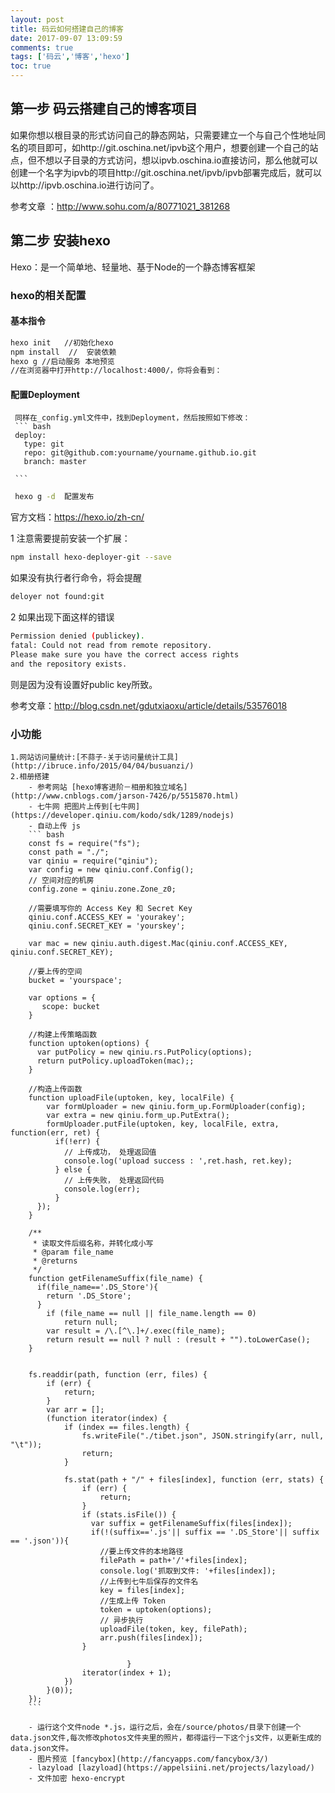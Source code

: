 ```yaml
---
layout: post
title: 码云如何搭建自己的博客
date: 2017-09-07 13:09:59
comments: true
tags: ['码云','博客','hexo']
toc: true
---
```



## 第一步 码云搭建自己的博客项目

如果你想以根目录的形式访问自己的静态网站，只需要建立一个与自己个性地址同名的项目即可，如http://git.oschina.net/ipvb这个用户，想要创建一个自己的站点，但不想以子目录的方式访问，想以ipvb.oschina.io直接访问，那么他就可以创建一个名字为ipvb的项目http://git.oschina.net/ipvb/ipvb部署完成后，就可以以http://ipvb.oschina.io进行访问了。

参考文章 ：http://www.sohu.com/a/80771021_381268

<!--more-->

## 第二步  安装hexo

Hexo：是一个简单地、轻量地、基于Node的一个静态博客框架

### hexo的相关配置

#### 基本指令

``` bash
hexo init   //初始化hexo
npm install  //  安装依赖
hexo g //启动服务 本地预览
//在浏览器中打开http://localhost:4000/，你将会看到：


```
#### 配置Deployment
     同样在_config.yml文件中，找到Deployment，然后按照如下修改：
     ``` bash
     deploy:
       type: git
       repo: git@github.com:yourname/yourname.github.io.git
       branch: master

     ```

   ``` bash
    hexo g -d  配置发布

   ```
官方文档：https://hexo.io/zh-cn/


 1  注意需要提前安装一个扩展：
``` bash
npm install hexo-deployer-git --save
```
如果没有执行者行命令，将会提醒
``` bash
deloyer not found:git
```
 2 如果出现下面这样的错误
 ``` bash
 Permission denied (publickey).
 fatal: Could not read from remote repository.
 Please make sure you have the correct access rights
 and the repository exists.
 ```
 则是因为没有设置好public key所致。


 参考文章：http://blog.csdn.net/gdutxiaoxu/article/details/53576018


 ### 小功能
    1.网站访问量统计:[不蒜子-关于访问量统计工具] (http://ibruce.info/2015/04/04/busuanzi/)
    2.相册搭建
        - 参考网站 [hexo博客进阶－相册和独立域名](http://www.cnblogs.com/jarson-7426/p/5515870.html)
        - 七牛网 把图片上传到[七牛网](https://developer.qiniu.com/kodo/sdk/1289/nodejs)
        - 自动上传 js
        ``` bash
        const fs = require("fs");
        const path = "./";
        var qiniu = require("qiniu");
        var config = new qiniu.conf.Config();
        // 空间对应的机房
        config.zone = qiniu.zone.Zone_z0;

        //需要填写你的 Access Key 和 Secret Key
        qiniu.conf.ACCESS_KEY = 'yourakey';
        qiniu.conf.SECRET_KEY = 'yourskey';

        var mac = new qiniu.auth.digest.Mac(qiniu.conf.ACCESS_KEY, qiniu.conf.SECRET_KEY);

        //要上传的空间
        bucket = 'yourspace';

        var options = {
           scope: bucket
        }

        //构建上传策略函数
        function uptoken(options) {
          var putPolicy = new qiniu.rs.PutPolicy(options);
          return putPolicy.uploadToken(mac);;
        }

        //构造上传函数
        function uploadFile(uptoken, key, localFile) {
            var formUploader = new qiniu.form_up.FormUploader(config);
            var extra = new qiniu.form_up.PutExtra();
            formUploader.putFile(uptoken, key, localFile, extra, function(err, ret) {
              if(!err) {
                // 上传成功， 处理返回值
                console.log('upload success : ',ret.hash, ret.key);
              } else {
                // 上传失败， 处理返回代码
                console.log(err);
              }
          });
        }

        /**
         * 读取文件后缀名称，并转化成小写
         * @param file_name
         * @returns
         */
        function getFilenameSuffix(file_name) {
          if(file_name=='.DS_Store'){
            return '.DS_Store';
          }
            if (file_name == null || file_name.length == 0)
                return null;
            var result = /\.[^\.]+/.exec(file_name);
            return result == null ? null : (result + "").toLowerCase();
        }


        fs.readdir(path, function (err, files) {
            if (err) {
                return;
            }
            var arr = [];
            (function iterator(index) {
                if (index == files.length) {
                    fs.writeFile("./tibet.json", JSON.stringify(arr, null, "\t"));
                    return;
                }

                fs.stat(path + "/" + files[index], function (err, stats) {
                    if (err) {
                        return;
                    }
                    if (stats.isFile()) {
                      var suffix = getFilenameSuffix(files[index]);
                      if(!(suffix=='.js'|| suffix == '.DS_Store'|| suffix == '.json')){
                        //要上传文件的本地路径
                        filePath = path+'/'+files[index];
                        console.log('抓取到文件: '+files[index]);
                        //上传到七牛后保存的文件名
                        key = files[index];
                        //生成上传 Token
                        token = uptoken(options);
                        // 异步执行
                        uploadFile(token, key, filePath);
                        arr.push(files[index]);
                    }

                              }
                    iterator(index + 1);
                })
            }(0));
        });
        ```

        - 运行这个文件node *.js，运行之后，会在/source/photos/目录下创建一个data.json文件,每次修改photos文件夹里的照片，都得运行一下这个js文件，以更新生成的data.json文件。
        - 图片预览 [fancybox](http://fancyapps.com/fancybox/3/)
        - lazyload [lazyload](https://appelsiini.net/projects/lazyload/)
        - 文件加密 hexo-encrypt